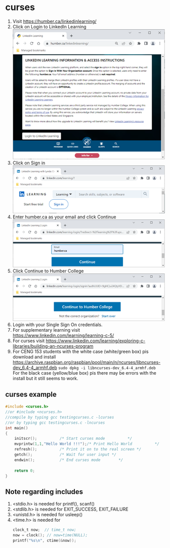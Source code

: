 # curses
1.  Visit https://humber.ca/linkedinlearning/
2.	Click on Login to LinkedIn Learning   
![](media/17.png)
3.	Click on Sign in   
![](media/18.png)
4.	Enter humber.ca as your email and click Continue   
![](media/19.png)
5.	Click Continue to Humber College   
![](media/20.png)
6.	Login with your Single Sign On credentials.
7.  For supplementary learning visit https://www.linkedin.com/learning/learning-c-5/
8.  For curses visit https://www.linkedin.com/learning/exploring-c-libraries/building-an-ncurses-program
9.  For CENG 153 students with the white case (white/green box) pis download and install https://archive.raspbian.org/raspbian/pool/main/n/ncurses/libncurses-dev_6.4-4_armhf.deb
    ```sudo dpkg -i libncurses-dev_6.4-4_armhf.deb```   
    For the black case (yellow/blue box) pis there may be errors with the install but it still seems to work.

## curses example
```c
#include <curses.h>
//or #include <ncurses.h>
//compile by typing gcc testingcurses.c -lcurses 
//or by typing gcc testingcurses.c -lncurses 
int main()
{	
	initscr();			/* Start curses mode 		  */
	mvprintw(1,1,"Hello World !!!");/* Print Hello World		  */
	refresh();			/* Print it on to the real screen */
	getch();			/* Wait for user input */
	endwin();			/* End curses mode		  */

	return 0;
}

```
## Note regarding includes
1. <stdio.h> is needed for printf(), scanf()
2. <stdlib.h> is needed for EXIT_SUCCESS, EXIT_FAILURE
3. <unistd.h> is needed for usleep()
4. <time.h> is needed for
   ```c
   clock_t now;  // time_t now;
   now = clock(); // now=time(NULL);
   printf("%s\n", ctime(&now));
   ```
